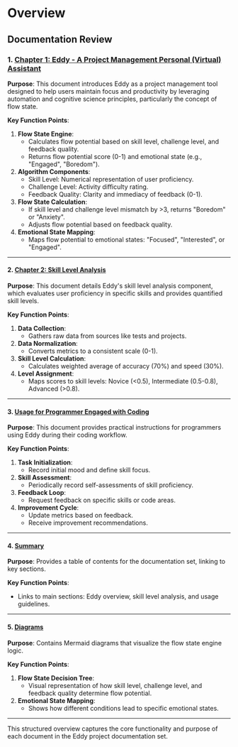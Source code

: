 # Overview

## Documentation Review

### 1. [Chapter 1: Eddy - A Project Management Personal (Virtual) Assistant](./chapter_1.md)
**Purpose**: This document introduces Eddy as a project management tool designed to help users maintain focus and productivity by leveraging automation and cognitive science principles, particularly the concept of flow state.

**Key Function Points**:
1. **Flow State Engine**: 
   - Calculates flow potential based on skill level, challenge level, and feedback quality.
   - Returns flow potential score (0-1) and emotional state (e.g., "Engaged", "Boredom").
2. **Algorithm Components**:
   - Skill Level: Numerical representation of user proficiency.
   - Challenge Level: Activity difficulty rating.
   - Feedback Quality: Clarity and immediacy of feedback (0-1).
3. **Flow State Calculation**:
   - If skill level and challenge level mismatch by >3, returns "Boredom" or "Anxiety".
   - Adjusts flow potential based on feedback quality.
4. **Emotional State Mapping**:
   - Maps flow potential to emotional states: "Focused", "Interested", or "Engaged".

---

#### 2. [Chapter 2: Skill Level Analysis](./chapter_2.md)
**Purpose**: This document details Eddy's skill level analysis component, which evaluates user proficiency in specific skills and provides quantified skill levels.

**Key Function Points**:
1. **Data Collection**:
   - Gathers raw data from sources like tests and projects.
2. **Data Normalization**:
   - Converts metrics to a consistent scale (0-1).
3. **Skill Level Calculation**:
   - Calculates weighted average of accuracy (70%) and speed (30%).
4. **Level Assignment**:
   - Maps scores to skill levels: Novice (<0.5), Intermediate (0.5-0.8), Advanced (>0.8).

---

#### 3. [Usage for Programmer Engaged with Coding](./usage_programmer_coding.md)
**Purpose**: This document provides practical instructions for programmers using Eddy during their coding workflow.

**Key Function Points**:
1. **Task Initialization**:
   - Record initial mood and define skill focus.
2. **Skill Assessment**:
   - Periodically record self-assessments of skill proficiency.
3. **Feedback Loop**:
   - Request feedback on specific skills or code areas.
4. **Improvement Cycle**:
   - Update metrics based on feedback.
   - Receive improvement recommendations.

---

#### 4. [Summary](./SUMMARY.md)
**Purpose**: Provides a table of contents for the documentation set, linking to key sections.

**Key Function Points**:
- Links to main sections: Eddy overview, skill level analysis, and usage guidelines.

---

#### 5. [Diagrams](./diagrams.md)
**Purpose**: Contains Mermaid diagrams that visualize the flow state engine logic.

**Key Function Points**:
1. **Flow State Decision Tree**:
   - Visual representation of how skill level, challenge level, and feedback quality determine flow potential.
2. **Emotional State Mapping**:
   - Shows how different conditions lead to specific emotional states.

--- 

This structured overview captures the core functionality and purpose of each document in the Eddy project documentation set.
